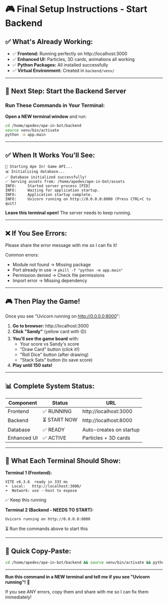 # 🎮 Final Setup Instructions - Start Backend

## ✅ What's Already Working:

- ✅ **Frontend:** Running perfectly on http://localhost:3000
- ✅ **Enhanced UI:** Particles, 3D cards, animations all working
- ✅ **Python Packages:** All installed successfully
- ✅ **Virtual Environment:** Created in `backend/venv/`

---

## 🚀 Next Step: Start the Backend Server

### **Run These Commands in Your Terminal:**

**Open a NEW terminal window** and run:

```bash
cd /home/apedev/ape-in-bot/backend
source venv/bin/activate
python -m app.main
```

---

## ✅ **When It Works You'll See:**

```
🚀 Starting Ape In! Game API...
📊 Initializing database...
✅ Database initialized successfully!
✅ Serving assets from: /home/apedev/ape-in-bot/assets
INFO:     Started server process [PID]
INFO:     Waiting for application startup.
INFO:     Application startup complete.
INFO:     Uvicorn running on http://0.0.0.0:8000 (Press CTRL+C to quit)
```

**Leave this terminal open!** The server needs to keep running.

---

## ❌ **If You See Errors:**

Please share the error message with me so I can fix it!

Common errors:
- Module not found → Missing package
- Port already in use → `pkill -f "python -m app.main"`
- Permission denied → Check file permissions
- Import error → Missing dependency

---

## 🎮 **Then Play the Game!**

Once you see "Uvicorn running on http://0.0.0.0:8000":

1. **Go to browser:** http://localhost:3000
2. **Click "Sandy"** (yellow card with 🟡)
3. **You'll see the game board** with:
   - Your score vs Sandy's score
   - "Draw Card" button (click it!)
   - "Roll Dice" button (after drawing)
   - "Stack Sats" button (to save score)
4. **Play until 150 sats!**

---

## 📊 **Complete System Status:**

| Component | Status | URL |
|-----------|--------|-----|
| Frontend | ✅ RUNNING | http://localhost:3000 |
| Backend | ⏳ START NOW | http://localhost:8000 |
| Database | ✅ READY | Auto-creates on startup |
| Enhanced UI | ✅ ACTIVE | Particles + 3D cards |

---

## 🎯 **What Each Terminal Should Show:**

**Terminal 1 (Frontend):**
```
VITE v6.3.6  ready in 333 ms
➜  Local:   http://localhost:3000/
➜  Network: use --host to expose
```
✅ Keep this running

**Terminal 2 (Backend - NEEDS TO START):**
```
Uvicorn running on http://0.0.0.0:8000
```
⏳ Run the commands above to start this

---

## 📝 **Quick Copy-Paste:**

```bash
cd /home/apedev/ape-in-bot/backend && source venv/bin/activate && python -m app.main
```

---

**Run this command in a NEW terminal and tell me if you see "Uvicorn running"!** 🚀

If you see ANY errors, copy them and share with me so I can fix them immediately!






